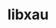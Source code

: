 ---
title: "libxau"
layout: cache
categories: [package, v0.21.0]
meta: {"versions": ["1.0.8"], "compilers": ["gcc@=11.1.0", "gcc@=11.3.0", "gcc@=11.4.0", "gcc@=7.3.1", "gcc@=9.4.0"], "oss": ["amzn2", "ubuntu20.04", "ubuntu22.04"], "platforms": ["linux"], "targets": ["aarch64", "neoverse_n1", "neoverse_v1", "ppc64le", "x86_64_v3"], "stacks": ["aws-isc", "aws-isc-aarch64", "data-vis-sdk", "e4s", "e4s-neoverse_v1", "e4s-power", "e4s-rocm-external", "gpu-tests", "ml-linux-x86_64-rocm", "root"], "num_specs": 8, "num_specs_by_stack": {"aws-isc-aarch64": 2, "root": 8, "aws-isc": 1, "e4s-power": 1, "e4s-neoverse_v1": 1, "data-vis-sdk": 1, "gpu-tests": 1, "e4s-rocm-external": 1, "e4s": 1, "ml-linux-x86_64-rocm": 1}}
spec_details: [{"hash": "3sybgwrccf4cyg4yggnremihosntzdiz", "compiler": "gcc@=7.3.1", "versions": ["1.0.8"], "os": "amzn2", "platform": "linux", "target": "aarch64", "variants": ["build_system=autotools"], "stacks": ["aws-isc-aarch64", "root"], "size": "-", "tarball": "https://binaries.spack.io/releases/v0.21.0/build_cache/linux-amzn2-aarch64/gcc-7.3.1/libxau-1.0.8/linux-amzn2-aarch64-gcc-7.3.1-libxau-1.0.8-3sybgwrccf4cyg4yggnremihosntzdiz.spack"}, {"hash": "faear7d2jmkjvkrdcb2fu4tjyzm5s253", "compiler": "gcc@=7.3.1", "versions": ["1.0.8"], "os": "amzn2", "platform": "linux", "target": "neoverse_n1", "variants": ["build_system=autotools"], "stacks": ["aws-isc-aarch64", "root"], "size": "-", "tarball": "https://binaries.spack.io/releases/v0.21.0/build_cache/linux-amzn2-neoverse_n1/gcc-7.3.1/libxau-1.0.8/linux-amzn2-neoverse_n1-gcc-7.3.1-libxau-1.0.8-faear7d2jmkjvkrdcb2fu4tjyzm5s253.spack"}, {"hash": "q3gb4n7fzkeffplpzynsyy3imlflxxgw", "compiler": "gcc@=7.3.1", "versions": ["1.0.8"], "os": "amzn2", "platform": "linux", "target": "x86_64_v3", "variants": ["build_system=autotools"], "stacks": ["root", "aws-isc"], "size": "-", "tarball": "https://binaries.spack.io/releases/v0.21.0/build_cache/linux-amzn2-x86_64_v3/gcc-7.3.1/libxau-1.0.8/linux-amzn2-x86_64_v3-gcc-7.3.1-libxau-1.0.8-q3gb4n7fzkeffplpzynsyy3imlflxxgw.spack"}, {"hash": "535orjzqkdcldyreij6txn2bgbdagojx", "compiler": "gcc@=9.4.0", "versions": ["1.0.8"], "os": "ubuntu20.04", "platform": "linux", "target": "ppc64le", "variants": ["build_system=autotools"], "stacks": ["e4s-power", "root"], "size": "-", "tarball": "https://binaries.spack.io/releases/v0.21.0/build_cache/linux-ubuntu20.04-ppc64le/gcc-9.4.0/libxau-1.0.8/linux-ubuntu20.04-ppc64le-gcc-9.4.0-libxau-1.0.8-535orjzqkdcldyreij6txn2bgbdagojx.spack"}, {"hash": "guek5jeb2gxn7j3dxujc25lvwaqpjnhs", "compiler": "gcc@=11.4.0", "versions": ["1.0.8"], "os": "ubuntu20.04", "platform": "linux", "target": "neoverse_v1", "variants": ["build_system=autotools"], "stacks": ["e4s-neoverse_v1", "root"], "size": "-", "tarball": "https://binaries.spack.io/releases/v0.21.0/build_cache/linux-ubuntu20.04-neoverse_v1/gcc-11.4.0/libxau-1.0.8/linux-ubuntu20.04-neoverse_v1-gcc-11.4.0-libxau-1.0.8-guek5jeb2gxn7j3dxujc25lvwaqpjnhs.spack"}, {"hash": "6jokbpuwlf2mwrxnqd56qstxowuhudpm", "compiler": "gcc@=11.1.0", "versions": ["1.0.8"], "os": "ubuntu20.04", "platform": "linux", "target": "x86_64_v3", "variants": ["build_system=autotools"], "stacks": ["root", "data-vis-sdk", "gpu-tests"], "size": "-", "tarball": "https://binaries.spack.io/releases/v0.21.0/build_cache/linux-ubuntu20.04-x86_64_v3/gcc-11.1.0/libxau-1.0.8/linux-ubuntu20.04-x86_64_v3-gcc-11.1.0-libxau-1.0.8-6jokbpuwlf2mwrxnqd56qstxowuhudpm.spack"}, {"hash": "vqinjkmqwjfizrmyt7q5zskdreavf7ad", "compiler": "gcc@=11.4.0", "versions": ["1.0.8"], "os": "ubuntu20.04", "platform": "linux", "target": "x86_64_v3", "variants": ["build_system=autotools"], "stacks": ["e4s-rocm-external", "e4s", "root"], "size": "-", "tarball": "https://binaries.spack.io/releases/v0.21.0/build_cache/linux-ubuntu20.04-x86_64_v3/gcc-11.4.0/libxau-1.0.8/linux-ubuntu20.04-x86_64_v3-gcc-11.4.0-libxau-1.0.8-vqinjkmqwjfizrmyt7q5zskdreavf7ad.spack"}, {"hash": "efy5zbytyzr6o47vladk2mv6oylyfk74", "compiler": "gcc@=11.3.0", "versions": ["1.0.8"], "os": "ubuntu22.04", "platform": "linux", "target": "x86_64_v3", "variants": ["build_system=autotools"], "stacks": ["root", "ml-linux-x86_64-rocm"], "size": "-", "tarball": "https://binaries.spack.io/releases/v0.21.0/build_cache/linux-ubuntu22.04-x86_64_v3/gcc-11.3.0/libxau-1.0.8/linux-ubuntu22.04-x86_64_v3-gcc-11.3.0-libxau-1.0.8-efy5zbytyzr6o47vladk2mv6oylyfk74.spack"}]
---